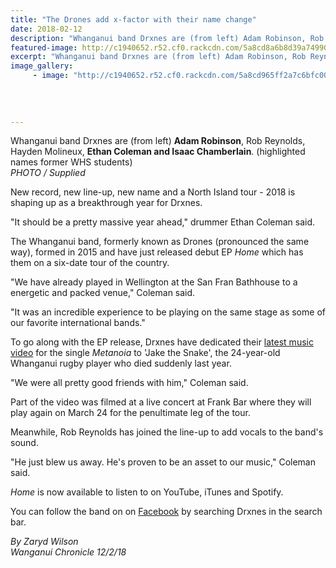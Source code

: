 ```yaml
---
title: "The Drones add x-factor with their name change"
date: 2018-02-12
description: "Whanganui band Drxnes are (from left) Adam Robinson, Rob Reynolds, Hayden Molineux, Ethan Coleman & Isaac Chamberlain..."
featured-image: http://c1940652.r52.cf0.rackcdn.com/5a8cd8a6b8d39a749900008e/the-Drones-chron-12-feb-2018.jpg
excerpt: "Whanganui band Drxnes are (from left) Adam Robinson, Rob Reynolds, Hayden Molineux, Ethan Coleman and Isaac Chamberlain. (highlighted names former WHS students)"
image_gallery:
     - image: "http://c1940652.r52.cf0.rackcdn.com/5a8cd965ff2a7c6bfc00008a/the-drones-album-cover-12-feb-2018.jpg"
    
    
    
    
---
```


<p><span>Whanganui band Drxnes are (from left) <strong>Adam Robinson</strong>, Rob Reynolds, Hayden Molineux, <strong>Ethan Coleman and Isaac Chamberlain</strong>. (highlighted names former WHS students)<br /><em>PHOTO / Supplied</em></span></p>
<p class="element element-paragraph">New record, new line-up, new name and a North Island tour - 2018 is shaping up as a breakthrough year for Drxnes.</p>
<p class="element element-paragraph">"It should be a pretty massive year ahead," drummer Ethan Coleman said.</p>
<p class="element element-paragraph">The Whanganui band, formerly known as Drones (pronounced the same way), formed in 2015 and have just released debut EP&nbsp;<em>Home</em>&nbsp;which has them on a six-date tour of the country.</p>
<p class="element element-paragraph">"We have already played in Wellington at the San Fran Bathhouse to a energetic and packed venue," Coleman said.</p>
<p class="element element-paragraph">"It was an incredible experience to be playing on the same stage as some of our favorite international bands."</p>
<p class="element element-paragraph">To go along with the EP release, Drxnes have dedicated their&nbsp;<a href="https://www.youtube.com/watch?v=tIGcaxAvWjw" target="_blank">latest music video</a>&nbsp;for the single&nbsp;<em>Metanoia</em>&nbsp;to 'Jake the Snake', the 24-year-old Whanganui rugby player who died suddenly last year.</p>
<p class="element element-paragraph">"We were all pretty good friends with him," Coleman said.</p>
<p class="element element-paragraph">Part of the video was filmed at a live concert at Frank Bar where they will play again on March 24 for the penultimate leg of the tour.</p>
<p class="element element-paragraph">Meanwhile, Rob Reynolds has joined the line-up to add vocals to the band's sound.</p>
<p class="element element-paragraph">"He just blew us away. He's proven to be an asset to our music," Coleman said.</p>
<p class="element element-paragraph"><em>Home</em>&nbsp;is now available to listen to on YouTube, iTunes and Spotify.</p>
<p class="element element-paragraph">You can follow the band on on&nbsp;<a href="https://www.facebook.com/DRXNESOFFICIAL/" target="_blank">Facebook</a>&nbsp;by searching Drxnes in the search bar.</p>
<p><em>By Zaryd Wilson<br />Wanganui Chronicle 12/2/18</em></p>

